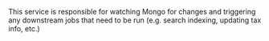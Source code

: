 This service is responsible for watching Mongo for changes and triggering any downstream jobs that
need to be run (e.g. search indexing, updating tax info, etc.)
